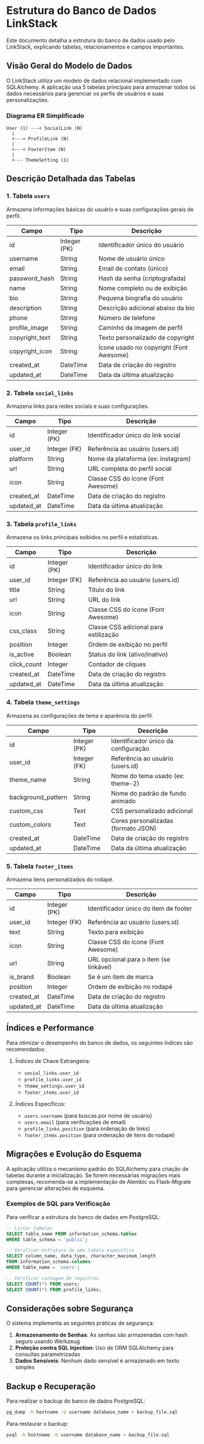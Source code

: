 # Estrutura do Banco de Dados LinkStack

Este documento detalha a estrutura do banco de dados usado pelo LinkStack, explicando tabelas, relacionamentos e campos importantes.

## Visão Geral do Modelo de Dados

O LinkStack utiliza um modelo de dados relacional implementado com SQLAlchemy. A aplicação usa 5 tabelas principais para armazenar todos os dados necessários para gerenciar os perfis de usuários e suas personalizações.

### Diagrama ER Simplificado

```
User (1) ---< SocialLink (N)
  |
  +---< ProfileLink (N)
  |
  +---< FooterItem (N)
  |
  +--- ThemeSetting (1)
```

## Descrição Detalhada das Tabelas

### 1. Tabela `users`

Armazena informações básicas do usuário e suas configurações gerais de perfil.

| Campo          | Tipo          | Descrição                                |
|----------------|---------------|-----------------------------------------|
| id             | Integer (PK)  | Identificador único do usuário          |
| username       | String        | Nome de usuário único                   |
| email          | String        | Email de contato (único)                |
| password_hash  | String        | Hash da senha (criptografada)           |
| name           | String        | Nome completo ou de exibição            |
| bio            | String        | Pequena biografia do usuário            |
| description    | String        | Descrição adicional abaixo da bio       |
| phone          | String        | Número de telefone                      |
| profile_image  | String        | Caminho da imagem de perfil             |
| copyright_text | String        | Texto personalizado de copyright        |
| copyright_icon | String        | Ícone usado no copyright (Font Awesome) |
| created_at     | DateTime      | Data de criação do registro             |
| updated_at     | DateTime      | Data da última atualização              |

### 2. Tabela `social_links`

Armazena links para redes sociais e suas configurações.

| Campo      | Tipo          | Descrição                                |
|------------|---------------|-----------------------------------------|
| id         | Integer (PK)  | Identificador único do link social       |
| user_id    | Integer (FK)  | Referência ao usuário (users.id)         |
| platform   | String        | Nome da plataforma (ex: instagram)       |
| url        | String        | URL completa do perfil social            |
| icon       | String        | Classe CSS do ícone (Font Awesome)       |
| created_at | DateTime      | Data de criação do registro              |
| updated_at | DateTime      | Data da última atualização               |

### 3. Tabela `profile_links`

Armazena os links principais exibidos no perfil e estatísticas.

| Campo       | Tipo          | Descrição                                |
|-------------|---------------|-----------------------------------------|
| id          | Integer (PK)  | Identificador único do link              |
| user_id     | Integer (FK)  | Referência ao usuário (users.id)         |
| title       | String        | Título do link                           |
| url         | String        | URL do link                              |
| icon        | String        | Classe CSS do ícone (Font Awesome)       |
| css_class   | String        | Classe CSS adicional para estilização    |
| position    | Integer       | Ordem de exibição no perfil              |
| is_active   | Boolean       | Status do link (ativo/inativo)           |
| click_count | Integer       | Contador de cliques                      |
| created_at  | DateTime      | Data de criação do registro              |
| updated_at  | DateTime      | Data da última atualização               |

### 4. Tabela `theme_settings`

Armazena as configurações de tema e aparência do perfil.

| Campo              | Tipo          | Descrição                                |
|--------------------|---------------|-----------------------------------------|
| id                 | Integer (PK)  | Identificador único da configuração      |
| user_id            | Integer (FK)  | Referência ao usuário (users.id)         |
| theme_name         | String        | Nome do tema usado (ex: theme-2)         |
| background_pattern | String        | Nome do padrão de fundo animado          |
| custom_css         | Text          | CSS personalizado adicional              |
| custom_colors      | Text          | Cores personalizadas (formato JSON)      |
| created_at         | DateTime      | Data de criação do registro              |
| updated_at         | DateTime      | Data da última atualização               |

### 5. Tabela `footer_items`

Armazena itens personalizados do rodapé.

| Campo      | Tipo          | Descrição                                |
|------------|---------------|-----------------------------------------|
| id         | Integer (PK)  | Identificador único do item de footer    |
| user_id    | Integer (FK)  | Referência ao usuário (users.id)         |
| text       | String        | Texto para exibição                      |
| icon       | String        | Classe CSS do ícone (Font Awesome)       |
| url        | String        | URL opcional para o item (se linkável)    |
| is_brand   | Boolean       | Se é um item de marca                    |
| position   | Integer       | Ordem de exibição no rodapé              |
| created_at | DateTime      | Data de criação do registro              |
| updated_at | DateTime      | Data da última atualização               |

## Índices e Performance

Para otimizar o desempenho do banco de dados, os seguintes índices são recomendados:

1. Índices de Chave Estrangeira:
   - `social_links.user_id`
   - `profile_links.user_id`
   - `theme_settings.user_id`
   - `footer_items.user_id`

2. Índices Específicos:
   - `users.username` (para buscas por nome de usuário)
   - `users.email` (para verificações de email)
   - `profile_links.position` (para ordenação de links)
   - `footer_items.position` (para ordenação de itens do rodapé)

## Migrações e Evolução do Esquema

A aplicação utiliza o mecanismo padrão do SQLAlchemy para criação de tabelas durante a inicialização. Se forem necessárias migrações mais complexas, recomenda-se a implementação de Alembic ou Flask-Migrate para gerenciar alterações de esquema.

### Exemplos de SQL para Verificação

Para verificar a estrutura do banco de dados em PostgreSQL:

```sql
-- Listar tabelas
SELECT table_name FROM information_schema.tables 
WHERE table_schema = 'public';

-- Verificar estrutura de uma tabela específica
SELECT column_name, data_type, character_maximum_length
FROM information_schema.columns
WHERE table_name = 'users';

-- Verificar contagem de registros
SELECT COUNT(*) FROM users;
SELECT COUNT(*) FROM profile_links;
```

## Considerações sobre Segurança

O sistema implementa as seguintes práticas de segurança:

1. **Armazenamento de Senhas**: As senhas são armazenadas com hash seguro usando Werkzeug
2. **Proteção contra SQL Injection**: Uso de ORM SQLAlchemy para consultas parametrizadas
3. **Dados Sensíveis**: Nenhum dado sensível é armazenado em texto simples

## Backup e Recuperação

Para realizar o backup do banco de dados PostgreSQL:

```bash
pg_dump -h hostname -U username database_name > backup_file.sql
```

Para restaurar o backup:

```bash
psql -h hostname -U username database_name < backup_file.sql
```
